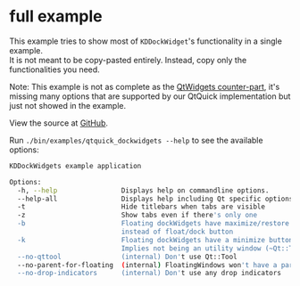 # full example

This example tries to show most of `KDDockWidget`'s functionality in a single example.<br>
It is not meant to be copy-pasted entirely. Instead, copy only the functionalities you need.

Note: This example is not as complete as the [QtWidgets counter-part](examples_qtwidgets_full.md), it's missing many options
that are supported by our QtQuick implementation but just not showed in the example.

View the source at [GitHub](https://github.com/KDAB/KDDockWidgets/blob/2.0/examples/qtquick/dockwidgets/).

Run `./bin/examples/qtquick_dockwidgets --help` to see the available options:

```bash
KDDockWidgets example application

Options:
  -h, --help                Displays help on commandline options.
  --help-all                Displays help including Qt specific options.
  -t                        Hide titlebars when tabs are visible
  -z                        Show tabs even if there's only one
  -b                        Floating dockWidgets have maximize/restore buttons
                            instead of float/dock button
  -k                        Floating dockWidgets have a minimize button.
                            Implies not being an utility window (~Qt::Tool)
  --no-qttool               (internal) Don't use Qt::Tool
  --no-parent-for-floating  (internal) FloatingWindows won't have a parent
  --no-drop-indicators      (internal) Don't use any drop indicators
```
